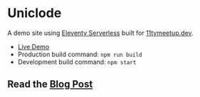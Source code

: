 # Uniclode

A demo site using [Eleventy Serverless](https://www.11ty.dev/docs/plugins/serverless/) built for [11tymeetup.dev](https://11tymeetup.dev/).

* [Live Demo](https://uniclode.zachleat.dev/)
* Production build command: `npm run build`
* Development build command: `npm start`

## Read the [Blog Post](https://www.zachleat.com/web/uniclode/)
